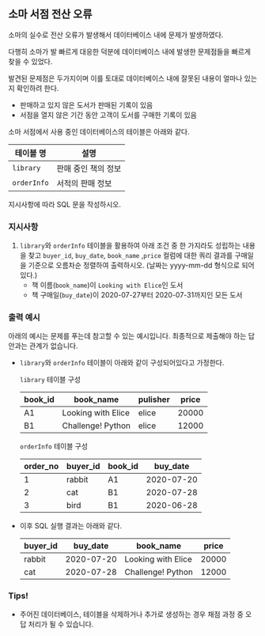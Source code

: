 ## 소마 서점 전산 오류

소마의 실수로 전산 오류가 발생해서 데이터베이스 내에 문제가 발생하였다.

다행히 소마가 발 빠르게 대응한 덕분에 데이터베이스 내에 발생한 문제점들을 빠르게 찾을 수 있었다.

발견된 문제점은 두가지이며 이를 토대로 데이터베이스 내에 잘못된 내용이 얼마나 있는지 확인하려 한다.

- 판매하고 있지 않은 도서가 판매된 기록이 있음
- 서점을 열지 않은 기간 동안 고객이 도서를 구매한 기록이 있음

소마 서점에서 사용 중인 데이터베이스의 테이블은 아래와 같다.

| 테이블 명   | 설명                |
| ----------- | ------------------- |
| `library`   | 판매 중인 책의 정보 |
| `orderInfo` | 서적의 판매 정보    |

지시사항에 따라 SQL 문을 작성하시오.





### **지시사항**

1. `library`와 `orderInfo` 테이블을 활용하여 아래 조건 중 한 가지라도 성립하는 내용을 찾고 `buyer_id`, `buy_date`, `book_name` ,`price` 컬럼에 대한 쿼리 결과를 구매일을 기준으로 오름차순 정렬하여 출력하시오.
   (날짜는 yyyy-mm-dd 형식으로 되어있다.)
   - 책 이름(`book_name`)이 `Looking with Elice`인 도서
   - 책 구매일(`buy_date`)이 2020-07-27부터 2020-07-31까지인 모든 도서

### **출력 예시**

아래의 예시는 문제를 푸는데 참고할 수 있는 예시입니다. 최종적으로 제출해야 하는 답안과는 관계가 없습니다.

- `library`와 `orderInfo` 테이블이 아래와 같이 구성되어있다고 가정한다.

  `library` 테이블 구성

  | book_id | book_name          | pulisher | price |
  | ------- | ------------------ | -------- | ----- |
  | A1      | Looking with Elice | elice    | 20000 |
  | B1      | Challenge! Python  | elice    | 12000 |

  `orderInfo` 테이블 구성

  | order_no | buyer_id | book_id | buy_date   |
  | -------- | -------- | ------- | ---------- |
  | 1        | rabbit   | A1      | 2020-07-20 |
  | 2        | cat      | B1      | 2020-07-28 |
  | 3        | bird     | B1      | 2020-06-28 |

- 이후 SQL 실행 결과는 아래와 같다.

  | buyer_id | buy_date   | book_name          | price |
  | -------- | ---------- | ------------------ | ----- |
  | rabbit   | 2020-07-20 | Looking with Elice | 20000 |
  | cat      | 2020-07-28 | Challenge! Python  | 12000 |

### **Tips!**

- 주어진 데이터베이스, 테이블을 삭제하거나 추가로 생성하는 경우 채점 과정 중 오답 처리가 될 수 있습니다.
